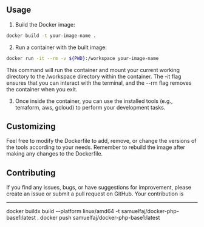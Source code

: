 ## Usage

1. Build the Docker image:

```sh
docker build -t your-image-name .
```

2. Run a container with the built image:

```sh
docker run -it --rm -v ${PWD}:/workspace your-image-name
```

This command will run the container and mount your current working directory to the /workspace directory within the container. The -it flag ensures that you can interact with the terminal, and the --rm flag removes the container when you exit.

3. Once inside the container, you can use the installed tools (e.g., terraform, aws, gcloud) to perform your development tasks.

## Customizing
Feel free to modify the Dockerfile to add, remove, or change the versions of the tools according to your needs. Remember to rebuild the image after making any changes to the Dockerfile.

## Contributing
If you find any issues, bugs, or have suggestions for improvement, please create an issue or submit a pull request on GitHub. Your contribution is

------

docker buildx build --platform linux/amd64 -t samuelfaj/docker-php-base1:latest .
docker push samuelfaj/docker-php-base1:latest